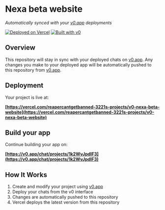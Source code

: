 # Nexa beta website

*Automatically synced with your [v0.app](https://v0.app) deployments*

[![Deployed on Vercel](https://img.shields.io/badge/Deployed%20on-Vercel-black?style=for-the-badge&logo=vercel)](https://vercel.com/reapercantgetbanned-3221s-projects/v0-nexa-beta-website)
[![Built with v0](https://img.shields.io/badge/Built%20with-v0.app-black?style=for-the-badge)](https://v0.app/chat/projects/1k2WvJpdIF3)

## Overview

This repository will stay in sync with your deployed chats on [v0.app](https://v0.app).
Any changes you make to your deployed app will be automatically pushed to this repository from [v0.app](https://v0.app).

## Deployment

Your project is live at:

**[https://vercel.com/reapercantgetbanned-3221s-projects/v0-nexa-beta-website](https://vercel.com/reapercantgetbanned-3221s-projects/v0-nexa-beta-website)**

## Build your app

Continue building your app on:

**[https://v0.app/chat/projects/1k2WvJpdIF3](https://v0.app/chat/projects/1k2WvJpdIF3)**

## How It Works

1. Create and modify your project using [v0.app](https://v0.app)
2. Deploy your chats from the v0 interface
3. Changes are automatically pushed to this repository
4. Vercel deploys the latest version from this repository